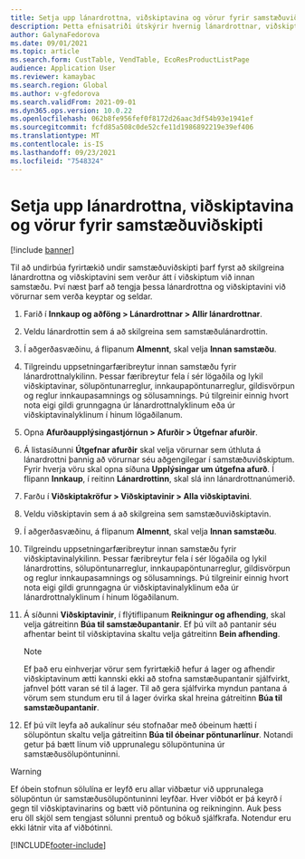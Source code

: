```yaml
---
title: Setja upp lánardrottna, viðskiptavina og vörur fyrir samstæðuviðskipti
description: Þetta efnisatriði útskýrir hvernig lánardrottnar, viðskiptavinir og vörur eru sett upp fyrir samstæðuviðskipti
author: GalynaFedorova
ms.date: 09/01/2021
ms.topic: article
ms.search.form: CustTable, VendTable, EcoResProductListPage
audience: Application User
ms.reviewer: kamaybac
ms.search.region: Global
ms.author: v-gfedorova
ms.search.validFrom: 2021-09-01
ms.dyn365.ops.version: 10.0.22
ms.openlocfilehash: 062b8fe956fef0f8172d26aac3df54b93e1941ef
ms.sourcegitcommit: fcfd85a508c0de52cfe11d1986892219e39ef406
ms.translationtype: MT
ms.contentlocale: is-IS
ms.lasthandoff: 09/23/2021
ms.locfileid: "7548324"
---
```

# <a name="set-up-vendors-customers-and-items-for-intercompany-trade"></a>Setja upp lánardrottna, viðskiptavina og vörur fyrir samstæðuviðskipti

[!include [banner](../../includes/banner.md)]

Til að undirbúa fyrirtækið undir samstæðuviðskipti þarf fyrst að skilgreina lánardrottna og viðskiptavini sem verður átt í viðskiptum við innan samstæðu. Því næst þarf að tengja þessa lánardrottna og viðskiptavini við vörurnar sem verða keyptar og seldar.

1. Farið í **Innkaup og aðföng \> Lánardrottnar \> Allir lánardrottnar**.
1. Veldu lánardrottin sem á að skilgreina sem samstæðulánardrottin.
1. Í aðgerðasvæðinu, á flipanum **Almennt**, skal velja **Innan samstæðu**.
1. Tilgreindu uppsetningarfæribreytur innan samstæðu fyrir lánardrottnalykilinn. Þessar færibreytur fela í sér lögaðila og lykil viðskiptavinar, sölupöntunarreglur, innkaupapöntunarreglur, gildisvörpun og reglur innkaupasamnings og sölusamnings. Þú tilgreinir einnig hvort nota eigi gildi grunngagna úr lánardrottnalyklinum eða úr viðskiptavinalyklinum í hinum lögaðilanum.
1. Opna **Afurðaupplýsingastjórnun \> Afurðir \> Útgefnar afurðir**.
1. Á listasíðunni **Útgefnar afurðir** skal velja vörurnar sem úthluta á lánardrottni þannig að vörurnar séu aðgengilegar í samstæðuviðskiptum. Fyrir hverja vöru skal opna síðuna **Upplýsingar um útgefna afurð**. Í flipann **Innkaup**, í reitinn **Lánardrottinn**, skal slá inn lánardrottnanúmerið.
1. Farðu í **Viðskiptakröfur \> Viðskiptavinir \> Alla viðskiptavini**.
1. Veldu viðskiptavin sem á að skilgreina sem samstæðuviðskiptavin.
1. Í aðgerðasvæðinu, á flipanum **Almennt**, skal velja **Innan samstæðu**.
1. Tilgreindu uppsetningarfæribreytur innan samstæðu fyrir viðskiptavinalykilinn. Þessar færibreytur fela í sér lögaðila og lykil lánardrottins, sölupöntunarreglur, innkaupapöntunarreglur, gildisvörpun og reglur innkaupasamnings og sölusamnings. Þú tilgreinir einnig hvort nota eigi gildi grunngagna úr viðskiptavinalyklinum eða úr lánardrottnalyklinum í hinum lögaðilanum.
1. Á síðunni **Viðskiptavinir**, í flýtiflipanum **Reikningur og afhending**, skal velja gátreitinn **Búa til samstæðupantanir**. Ef þú vilt að pantanir séu afhentar beint til viðskiptavina skaltu velja gátreitinn **Bein afhending**.

    > [!NOTE]
    > Ef það eru einhverjar vörur sem fyrirtækið hefur á lager og afhendir viðskiptavinum ætti kannski ekki að stofna samstæðupantanir sjálfvirkt, jafnvel þótt varan sé til á lager. Til að gera sjálfvirka myndun pantana á vörum sem stundum eru til á lager óvirka skal hreina gátreitinn **Búa til samstæðupantanir**.

1. Ef þú vilt leyfa að aukalínur séu stofnaðar með óbeinum hætti í sölupöntun skaltu velja gátreitinn **Búa til óbeinar pöntunarlínur**. Notandi getur þá bætt línum við upprunalegu sölupöntunina úr samstæðusölupöntuninni.

> [!WARNING]
> Ef óbein stofnun sölulína er leyfð eru allar viðbætur við upprunalega sölupöntun úr samstæðusölupöntuninni leyfðar. Hver viðbót er þá keyrð í gegn til viðskiptavinarins og bætt við pöntunina og reikninginn. Auk þess eru öll skjöl sem tengjast sölunni prentuð og bókuð sjálfkrafa. Notendur eru ekki látnir vita af viðbótinni.

[!INCLUDE[footer-include](../../includes/footer-banner.md)]
